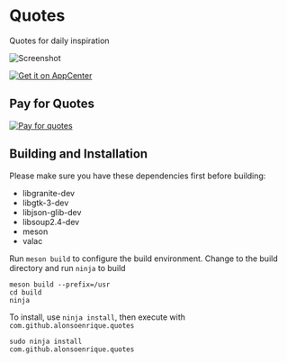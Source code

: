 # Quotes
Quotes for daily inspiration

![Screenshot](https://raw.githubusercontent.com/alons45/Quotes/master/data/Screenshot.png)

[![Get it on AppCenter](https://appcenter.elementary.io/badge.svg)](https://appcenter.elementary.io/com.github.alonsoenrique.quotes)

## Pay for Quotes

[![Pay for quotes](https://cdn4.iconfinder.com/data/icons/simple-peyment-methods/512/paypal-64.png)](https://paypal.me/alonsoenrique)

## Building and Installation

Please make sure you have these dependencies first before building:

* libgranite-dev
* libgtk-3-dev
* libjson-glib-dev
* libsoup2.4-dev
* meson
* valac

Run `meson build` to configure the build environment. Change to the build directory and run `ninja` to build

    meson build --prefix=/usr
    cd build
    ninja

To install, use `ninja install`, then execute with `com.github.alonsoenrique.quotes`

    sudo ninja install
    com.github.alonsoenrique.quotes
    